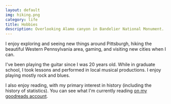 ```yaml
---
layout: default
img: hiking.png
category: life
title: Hobbies
description: Overlooking Alamo canyon in Bandelier National Monument.
---
```


I enjoy exploring and seeing new things around Pittsburgh, hiking the beautiful Western Pennsylvania area, gaming, and visiting new cities when I can.

I've been playing the guitar since I was 20 years old. While in graduate school, I took lessons and performed in local musical productions. I enjoy playing mostly rock and blues.

I also enjoy reading, with my primary interest in history (including the history of statistics). You can see what I'm currently reading [on my goodreads account](https://www.goodreads.com/rcfoster).